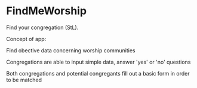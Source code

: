 # FindMeWorship
Find your congregation (StL).

Concept of app: 

Find obective data concerning worship communities 

Congregations are able to input simple data, answer 'yes' or 'no' questions

Both congregations and potential congregants fill out a basic form in order to be matched
